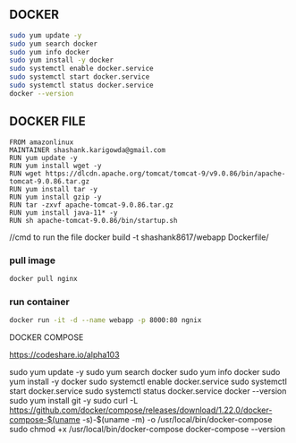 ## DOCKER

```bash
sudo yum update -y
sudo yum search docker
sudo yum info docker
sudo yum install -y docker
sudo systemctl enable docker.service
sudo systemctl start docker.service
sudo systemctl status docker.service
docker --version
```

## DOCKER FILE 
```
FROM amazonlinux
MAINTAINER shashank.karigowda@gmail.com
RUN yum update -y
RUN yum install wget -y
RUN wget https://dlcdn.apache.org/tomcat/tomcat-9/v9.0.86/bin/apache-tomcat-9.0.86.tar.gz
RUN yum install tar -y
RUN yum install gzip -y
RUN tar -zxvf apache-tomcat-9.0.86.tar.gz
RUN yum install java-11* -y
RUN sh apache-tomcat-9.0.86/bin/startup.sh
```

//cmd to run the file docker build -t shashank8617/webapp Dockerfile/
### pull image
```bash
docker pull nginx
```
### run container
```bash
docker run -it -d --name webapp -p 8000:80 ngnix
```
DOCKER COMPOSE 

https://codeshare.io/alpha103

sudo yum update -y
sudo yum search docker
sudo yum info docker
sudo yum install -y docker
sudo systemctl enable docker.service
sudo systemctl start docker.service
sudo systemctl status docker.service
docker --version
sudo yum install git -y
sudo curl -L https://github.com/docker/compose/releases/download/1.22.0/docker-compose-$(uname -s)-$(uname -m) -o /usr/local/bin/docker-compose
sudo chmod +x /usr/local/bin/docker-compose
docker-compose --version
